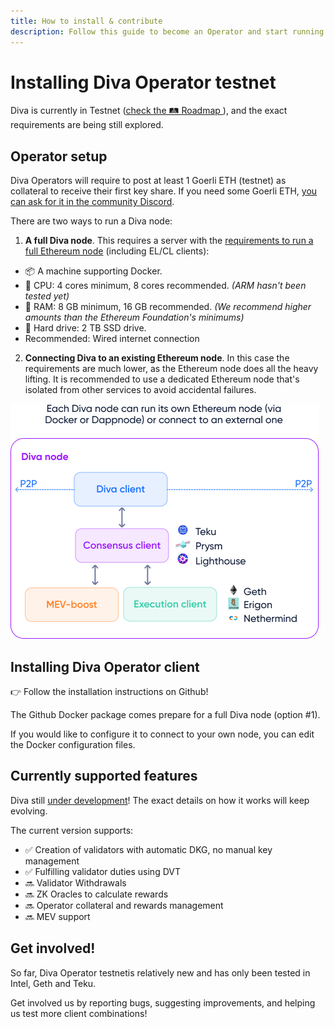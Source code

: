```yaml
---
title: How to install & contribute
description: Follow this guide to become an Operator and start running a Diva node.
---
```


# Installing Diva Operator testnet

Diva is currently in Testnet ([check the 🛤️ Roadmap ](roadmap)), and the exact requirements are being still explored.

## Operator setup

Diva Operators will require to post at least 1 Goerli ETH (testnet) as collateral to receive their first key share. If you need some Goerli ETH, [you can ask for it in the community Discord](https://discord.gg/diva).

There are two ways to run a Diva node:

1. **A full Diva node**. This requires a server with the [requirements to run a full Ethereum node](https://ethereum.org/en/run-a-node/) (including EL/CL clients):
  - 📦 A machine supporting Docker.
  - 🤖 CPU: 4 cores minimum, 8 cores recommended. *(ARM hasn't been tested yet)*
  - 🧠 RAM: 8 GB minimum, 16 GB recommended. *(We recommend higher amounts than the Ethereum Foundation's minimums)*
  - 🍱 Hard drive: 2 TB SSD drive.
  - Recommended: Wired internet connection
2. **Connecting Diva to an existing Ethereum node**. In this case the requirements are much lower, as the Ethereum node does all the heavy lifting. It is recommended to use a dedicated Ethereum node that's isolated from other services to avoid accidental failures.

<div style={{textAlign: 'center'}}>

![How to run a Diva node](img/how-to-run-node.png)
</div>


## Installing Diva Operator client

👉 Follow the installation instructions on Github!

The Github Docker package comes prepare for a full Diva node (option #1).

If you would like to configure it to connect to your own node, you can edit the Docker configuration files.


## Currently supported features

Diva still [under development](roadmap)! The exact details on how it works will keep evolving.

The current version supports:

- ✅ Creation of validators with automatic DKG, no manual key management
- ✅ Fulfilling validator duties using DVT
- 🔜 Validator Withdrawals
- 🔜 ZK Oracles to calculate rewards
- 🔜 Operator collateral and rewards management
- 🔜 MEV support

## Get involved!

So far, Diva Operator testnetis relatively new and has only been tested in Intel, Geth and Teku.

Get involved us by reporting bugs, suggesting improvements, and helping us test more client combinations!

